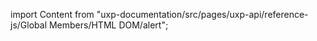 
import Content from "uxp-documentation/src/pages/uxp-api/reference-js/Global Members/HTML DOM/alert";

<Content query="product=photoshop"/>
